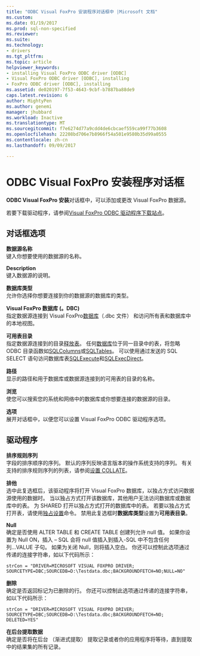 ```yaml
---
title: "ODBC Visual FoxPro 安装程序对话框中 |Microsoft 文档"
ms.custom: 
ms.date: 01/19/2017
ms.prod: sql-non-specified
ms.reviewer: 
ms.suite: 
ms.technology:
- drivers
ms.tgt_pltfrm: 
ms.topic: article
helpviewer_keywords:
- installing Visual FoxPro ODBC driver [ODBC]
- Visual FoxPro ODBC driver [ODBC], installing
- FoxPro ODBC driver [ODBC], installing
ms.assetid: de020197-7f53-4643-9cbf-b7887ba88de9
caps.latest.revision: 6
author: MightyPen
ms.author: genemi
manager: jhubbard
ms.workload: Inactive
ms.translationtype: MT
ms.sourcegitcommit: f7e6274d77a9cdd4de6cbcaef559ca99f77b3608
ms.openlocfilehash: 22208bd706e7b8966f54a501e9580b35d99a0555
ms.contentlocale: zh-cn
ms.lasthandoff: 09/09/2017

---
```

# <a name="odbc-visual-foxpro-setup-dialog-box"></a>ODBC Visual FoxPro 安装程序对话框
**ODBC Visual FoxPro 安装**对话框中，可以添加或更改 Visual FoxPro 数据源。  
  
 若要下载驱动程序，请参阅[Visual FoxPro ODBC 驱动程序下载站点](http://go.microsoft.com/fwlink/?LinkId=121318)。  
  
## <a name="dialog-box-options"></a>对话框选项  
 **数据源名称**  
 键入你想要使用的数据源的名称。  
  
 **Description**  
 键入数据源的说明。  
  
 **数据库类型**  
 允许你选择你想要连接到你的数据源的数据库的类型。  
  
 **Visual FoxPro 数据库 (。DBC)**  
 指定数据源连接到 Visual FoxPro[数据库](../../odbc/microsoft/visual-foxpro-terminology.md)（.dbc 文件） 和访问所有表和数据库中的本地视图。  
  
 **可用表目录**  
 指定数据源连接到的目录[释放表](../../odbc/microsoft/visual-foxpro-terminology.md)。 任何[数据库](../../odbc/microsoft/visual-foxpro-terminology.md)位于同一目录中的表，将忽略 ODBC 目录函数如[SQLColumns](../../odbc/microsoft/sqlcolumns-visual-foxpro-odbc-driver.md)或[SQLTables](../../odbc/microsoft/sqltables-visual-foxpro-odbc-driver.md)。 可以使用通过发送的 SQL SELECT 语句访问数据库表[SQLExecute](../../odbc/microsoft/sqlexecute-visual-foxpro-odbc-driver.md)和[SQLExecDirect](../../odbc/microsoft/sqlexecdirect-visual-foxpro-odbc-driver.md)。  
  
 **路径**  
 显示的路径和用于数据库或数据源连接到的可用表的目录的名称。  
  
 **浏览**  
 使您可以搜索您的系统和网络中的数据库或你想要连接的数据源的目录。  
  
 **选项**  
 展开对话框中，以便您可以设置 Visual FoxPro ODBC 驱动程序选项。  
  
## <a name="driver"></a>驱动程序  
 **排序规则序列**  
 字段的排序顺序的序列。 默认的序列反映语言版本的操作系统支持的序列。 有关支持的排序规则序列的列表，请参阅[设置 COLLATE](../../odbc/microsoft/set-collate-command.md)。  
  
 **排他**  
 选中此复选框后，该驱动程序将打开 Visual FoxPro 数据库，以独占方式访问数据源使用的数据时。 当以独占方式打开该数据库，其他用户无法访问数据库或数据库中的表。 为 SHARED 打开以独占方式打开的数据库中的表。 若要以独占方式打开表，请使用[独占设置](../../odbc/microsoft/set-exclusive-command.md)命令。 禁用此复选框时**数据库类型**设置为**可用表目录**。  
  
 **Null**  
 确定是否使用 ALTER TABLE 和 CREATE TABLE 创建列允许 null 值。 如果你设置为 Null ON，插入 – SQL 会将 null 值插入到插入-SQL 中不包含任何列...VALUE 子句。 如果为关闭 Null，则将插入空白。 你还可以控制此选项通过传递的连接字符串，如以下代码所示：  
  
```  
strCon = "DRIVER=MICROSOFT VISUAL FOXPRO DRIVER;  
SOURCETYPE=DBC;SOURCEDB=D:\Testdata.dbc;BACKGROUNDFETCH=NO;NULL=NO"  
```  
  
 **删除**  
 确定是否返回标记为已删除的行。 你还可以控制此选项通过传递的连接字符串，如以下代码所示：  
  
```  
strCon = "DRIVER=MICROSOFT VISUAL FOXPRO DRIVER;  
SOURCETYPE=DBC;SOURCEDB=D:\Testdata.dbc;BACKGROUNDFETCH=NO;  
DELETED=YES"  
```  
  
 **在后台提取数据**  
 确定是否将在后台 （渐进式提取） 提取记录或者你的应用程序将等待，直到提取中的结果集的所有记录。

